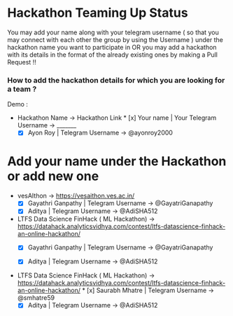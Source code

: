 # Hackathon Teaming Up Status  

You may add your name along with your telegram username ( so that you may connect with each other the group by using the Username ) under the hackathon name you want to participate in OR you may add a hackathon with its details in the format of the already existing ones by making a Pull Request !! 

### How to add the hackathon details for which you are looking for a team ?

Demo : 
- Hackathon Name -> Hackathon Link
        * [x] Your name | Your Telegram Username -> _______
	* [x] Ayon Roy | Telegram Username -> @ayonroy2000

# Add your name under the Hackathon or add new one 

- vesAIthon -> https://vesaithon.ves.ac.in/
	* [x] Gayathri Ganpathy | Telegram Username -> @GayatriGanapathy
	* [x] Aditya | Telegram Username -> @AdiSHA512

- LTFS Data Science FinHack ( ML Hackathon) -> https://datahack.analyticsvidhya.com/contest/ltfs-datascience-finhack-an-online-hackathon/
	* [x] Gayathri Ganpathy | Telegram Username -> @GayatriGanapathy
	* [x] Aditya | Telegram Username -> @AdiSHA512



- LTFS Data Science FinHack ( ML Hackathon) -> https://datahack.analyticsvidhya.com/contest/ltfs-datascience-finhack-an-online-hackathon/
        * [x] Saurabh Mhatre | Telegram Username -> @smhatre59
	* [x] Aditya | Telegram Username -> @AdiSHA512
